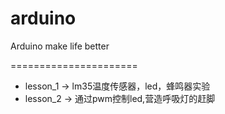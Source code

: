 arduino
=======

Arduino make life better


======================
 - lesson_1 -> lm35温度传感器，led，蜂鸣器实验
 - lesson_2 -> 通过pwm控制led,营造呼吸灯的赶脚
